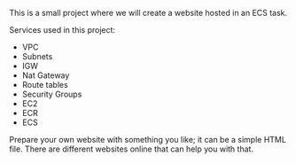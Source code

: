 This is a small project where we will create a website hosted in an ECS task.

Services used in this project:

- VPC
- Subnets
- IGW
- Nat Gateway 
- Route tables
- Security Groups
- EC2
- ECR
- ECS

Prepare your own website with something you like; it can be a simple HTML file.
There are different websites online that can help you with that.
